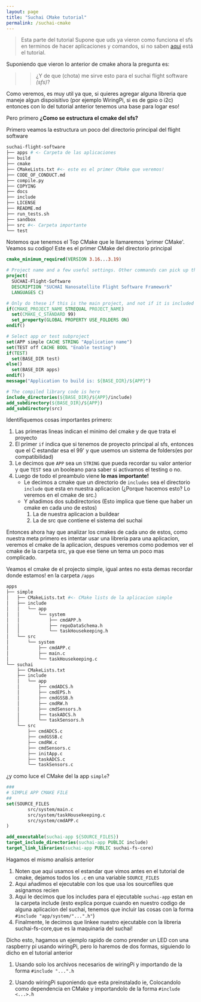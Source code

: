 ```yaml
---
layout: page
title: "Suchai CMake tutorial"
permalink: /suchai-cmake
---
```

> Esta parte del tutorial Supone que uds ya vieron como funciona el sfs en terminos de hacer aplicaciones y comandos, si no saben [aqui](./suchai_tutorial.md) está el tutorial.

Suponiendo que vieron lo anterior de cmake ahora la pregunta es:

>> ¿Y de que (chota) me sirve esto para el suchai flight software _(sfs)_?

Como veremos, es muy util ya que, si quieres agregar alguna libreria que maneje algun dispoisitivo (por ejemplo WiringPi, si es de gpio o i2c) entonces con lo del tutorial anterior tenemos una base para logar eso!

Pero primero **¿Como se estructura el cmake del sfs?**

Primero veamos la estructura un poco del directorio principal del flight software
```bash
suchai-flight-software
├── apps # <- Carpeta de las aplicaciones
├── build
├── cmake
├── CMakeLists.txt #<- este es el primer CMake que veremos!
├── CODE_OF_CONDUCT.md
├── compile.py
├── COPYING
├── docs
├── include
├── LICENSE
├── README.md
├── run_tests.sh
├── sandbox
├── src #<- Carpeta importante 
└── test
```
Notemos que tenemos el Top CMake que le llamaremos 'primer CMake'. Veamos su codigo! Este es el primer CMake del directorio principal 
```cmake
cmake_minimum_required(VERSION 3.16...3.19)

# Project name and a few useful settings. Other commands can pick up the results
project(
  SUCHAI-Flight-Software
  DESCRIPTION "SUCHAI Nanosatellite Flight Software Framework"
  LANGUAGES C)

# Only do these if this is the main project, and not if it is included through add_subdirectory
if(CMAKE_PROJECT_NAME STREQUAL PROJECT_NAME)
  set(CMAKE_C_STANDARD 99)
  set_property(GLOBAL PROPERTY USE_FOLDERS ON)
endif()

# Select app or test subproject
set(APP simple CACHE STRING "Application name")
set(TEST off CACHE BOOL "Enable testing")
if(TEST)
  set(BASE_DIR test)
else()
  set(BASE_DIR apps)
endif()
message("Application to build is: ${BASE_DIR}/${APP}")

# The compiled library code is here
include_directories(${BASE_DIR}/${APP}/include)
add_subdirectory(${BASE_DIR}/${APP})
add_subdirectory(src)
```

Identifiquemos cosas importantes primero:
1. Las primeras lineas indican el minimo del cmake y de que trata el proyecto
2. El primer `if` indica que si tenemos de proyecto principal al sfs, entonces que el C estandar esa el 99' y que usemos un sistema de folders(es por compatibilidad)
3. Le decimos que `APP` sea un `STRING` que pueda recordar su valor anterior y que `TEST` sea un booleano para saber si activamos el testing o no.
4. Luego de todo el preambulo viene __lo mas importante!__
    * Le decimos a cmake que un directorio de `includes` sea el directorio `include` que esta en nuestra aplicacion (¿Porque hacemos esto? Lo veremos en el cmake de src.)
    * Y añadimos dos subdirectorios (Esto implica que tiene que haber un cmake en cada uno de estos)
        1. La de nuestra aplicacion a buildear
        2. La de src que contiene el sistema del suchai 

Entonces ahora hay que analizar los cmakes de cada uno de estos, como nuestra meta primero es intentar usar una libreria para una aplicacion, veremos el cmake de la aplicacion, despues veremos como podemos ver el cmake de la carpeta src, ya que ese tiene un tema un poco mas complicado.

Veamos el cmake de el projecto simple, igual antes no esta demas recordar donde estamos!
en la carpeta `/apps`
```bash
apps
├── simple
│   ├── CMakeLists.txt #<- CMake lists de la aplicacion simple
│   ├── include
│   │   └── app
│   │       └── system
│   │           ├── cmdAPP.h
│   │           ├── repoDataSchema.h
│   │           └── taskHousekeeping.h
│   └── src
│       └── system
│           ├── cmdAPP.c
│           ├── main.c
│           └── taskHousekeeping.c
└── suchai
    ├── CMakeLists.txt
    ├── include
    │   └── app
    │       ├── cmdADCS.h
    │       ├── cmdEPS.h
    │       ├── cmdGSSB.h
    │       ├── cmdRW.h
    │       ├── cmdSensors.h
    │       ├── taskADCS.h
    │       └── taskSensors.h
    └── src
        ├── cmdADCS.c
        ├── cmdGSSB.c
        ├── cmdRW.c
        ├── cmdSensors.c
        ├── initApp.c
        ├── taskADCS.c
        └── taskSensors.c
```
¿y como luce el CMake del la app `simple`?

```cmake
###
# SIMPLE APP CMAKE FILE
##
set(SOURCE_FILES
        src/system/main.c
        src/system/taskHousekeeping.c
        src/system/cmdAPP.c
)

add_executable(suchai-app ${SOURCE_FILES})
target_include_directories(suchai-app PUBLIC include)
target_link_libraries(suchai-app PUBLIC suchai-fs-core)
```
Hagamos el mismo analisis anterior
1. Noten que aqui usamos el estandar que vimos antes en el tutorial de cmake, dejamos todos los `.c` en una variable `SOURCE_FILES`
2. Aqui añadimos el ejecutable con los que usa los sourcefiles que asignamos recien
3. Aqui le decimos que los includes para el ejecutable `suchai-app` estan en la carpeta include (esto explica porque cuando en nuestro codigo de alguna aplicacion del suchai, tenemos que incluir las cosas con la forma `#include "app/system/"...".h"`)
4. Finalmente, le decimos que linkee nuestro ejecutable con la libreria suchai-fs-core,que es la maquinaria del suchai!

Dicho esto, hagamos un ejemplo rapido de como prender un LED con una raspberry pi usando wiringPi, pero lo haremos de dos formas, siguiendo lo dicho en el tutorial anterior
1. Usando solo los archivos necesarios de wiringPi y importando de la forma `#include "...".h`

2. Usando wiringPi suponiendo que esta preinstalado ie, Colocandolo como dependencia en CMake y importandolo de la forma `#include <...>.h`
